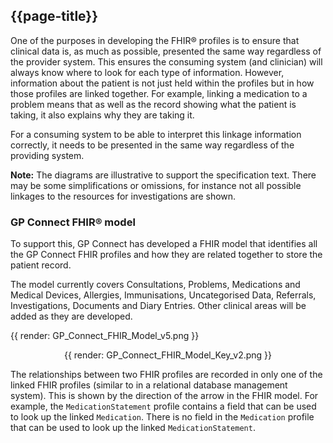 ## {{page-title}}

One of the purposes in developing the FHIR&reg; profiles is to ensure that clinical data is, as much as possible, presented the same way regardless of the provider system.
This ensures the consuming system (and clinician) will always know where to look for each type of information.
However, information about the patient is not just held within the profiles but in how those profiles are linked together.
For example, linking a medication to a problem means that as well as the record showing what the patient is taking, it also explains why they are taking it.

For a consuming system to be able to interpret this linkage information correctly, it needs to be presented in the same way regardless of the providing system.

<div class="nhsd-a-box nhsd-a-box--bg-light-blue nhsd-!t-margin-bottom-6 nhsd-t-body">
	<i class="fas fa-exclamation-circle text-primary"></i> <b>Note:</b> The diagrams are illustrative to support the specification text. There may be some simplifications or omissions, for instance not all possible linkages to the resources for investigations are shown.
</div>

### GP Connect FHIR&reg; model ###

To support this, GP Connect has developed a FHIR model that identifies all the GP Connect FHIR profiles and how they are related together to store the patient record.

The model currently covers Consultations, Problems, Medications and Medical Devices, Allergies, Immunisations, Uncategorised Data, Referrals, Investigations, Documents and Diary Entries.
Other clinical areas will be added as they are developed.

{{ render: GP_Connect_FHIR_Model_v5.png }}

<div align="center">
{{ render: GP_Connect_FHIR_Model_Key_v2.png }}
</div>

The relationships between two FHIR profiles are recorded in only one of the linked FHIR profiles (similar to in a relational database management system).
This is shown by the direction of the arrow in the FHIR model.
For example, the `MedicationStatement` profile contains a field that can be used to look up the linked `Medication`.
There is no field in the `Medication` profile that can be used to look up the linked `MedicationStatement`.